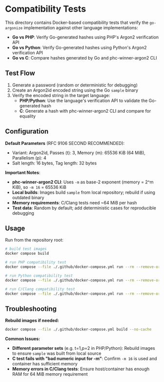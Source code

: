 # Compatibility Tests

This directory contains Docker-based compatibility tests that verify the `go-argonize` implementation against other language implementations:

- **Go vs PHP**: Verify Go-generated hashes using PHP's Argon2 verification API
- **Go vs Python**: Verify Go-generated hashes using Python's Argon2 verification API  
- **Go vs C**: Compare hashes generated by Go and phc-winner-argon2 CLI

## Test Flow

1. Generate a password (random or deterministic for debugging)
2. Create an Argon2id encoded string using the Go `sample` binary
3. Verify the encoded string in the target language:
   - **PHP/Python**: Use the language's verification API to validate the Go-generated hash
   - **C**: Generate a hash with phc-winner-argon2 CLI and compare for equality

## Configuration

**Default Parameters** (RFC 9106 SECOND RECOMMENDED):
- Variant: Argon2id, Passes (t): 3, Memory (m): 65536 KiB (64 MiB), Parallelism (p): 4
- Salt length: 16 bytes, Tag length: 32 bytes

**Important Notes**:
- **phc-winner-argon2 CLI**: Uses `-m` as base-2 exponent (memory = 2^m KiB), so `-m 16` = 65536 KiB
- **Local builds**: Images build `sample` from local repository; rebuild if using outdated binary
- **Memory requirements**: C/Clang tests need ~64 MiB per hash
- **Test data**: Random by default; add deterministic cases for reproducible debugging

## Usage

Run from the repository root:

```bash
# build test images
docker compose build

# run PHP compatibility test
docker compose --file ./.github/docker-compose.yml run --rm --remove-orphans php

# run Python compatibility test
docker compose --file ./.github/docker-compose.yml run --rm --remove-orphans python

# run C/Clang compatibility test
docker compose --file ./.github/docker-compose.yml run --rm --remove-orphans clang
```

## Troubleshooting

**Rebuild images if needed:**
```bash
docker compose --file ./.github/docker-compose.yml build --no-cache
```

**Common Issues:**
- **Different parameter sets** (e.g. t=1,p=2 in PHP/Python): Rebuild images to ensure `sample` was built from local source
- **C test fails with "bad numeric input for -m"**: Confirm `-m 16` is used and container has sufficient memory
- **Memory errors in C/Clang tests**: Ensure host/container has enough RAM for 64 MiB memory requirement
